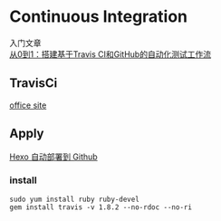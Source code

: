 # Continuous Integration
入门文章  
[从0到1：搭建基于Travis CI和GitHub的自动化测试工作流](http://dockone.io/article/962)

## TravisCi
[office site](https://docs.travis-ci.com/)    

## Apply
[Hexo 自动部署到 Github](http://lotabout.me/2016/Hexo-Auto-Deploy-to-Github/)

### install
```
sudo yum install ruby ruby-devel
gem install travis -v 1.8.2 --no-rdoc --no-ri
```
